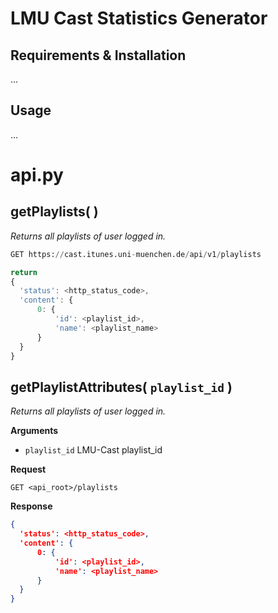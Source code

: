 # LMU Cast Statistics Generator

## Requirements & Installation
...

## Usage
...


# api.py

## getPlaylists( )
_Returns all playlists of user logged in._


```python Request
GET https://cast.itunes.uni-muenchen.de/api/v1/playlists
```
```javascript Response 
return
{
  'status': <http_status_code>,
  'content': {
      0: {
          'id': <playlist_id>,
          'name': <playlist_name>
      }
  }
}
```



## getPlaylistAttributes( `playlist_id` )
_Returns all playlists of user logged in._

**Arguments**
- `playlist_id` LMU-Cast playlist_id

**Request**
```http
GET <api_root>/playlists
```

**Response**
```json
{
  'status': <http_status_code>,
  'content': {
      0: {
          'id': <playlist_id>,
          'name': <playlist_name>
      }
  }
}
```
